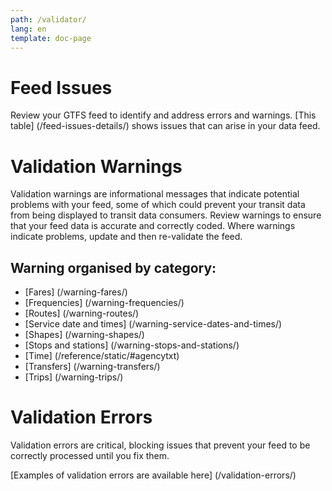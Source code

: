 ```yaml
---
path: /validator/
lang: en
template: doc-page
---
```

# Feed Issues

Review your GTFS feed to identify and address errors and warnings. [This table] (/feed-issues-details/) shows issues that can arise in your data feed.

# Validation Warnings


Validation warnings are informational messages that indicate potential problems with your feed, some of which could prevent your transit data from being displayed to transit data consumers. 
Review warnings to ensure that your feed data is accurate and correctly coded. Where warnings indicate problems, update and then re-validate the feed.

## Warning organised by category:

- [Fares] (/warning-fares/)
- [Frequencies] (/warning-frequencies/)
- [Routes] (/warning-routes/)
- [Service date and times] (/warning-service-dates-and-times/)
- [Shapes] (/warning-shapes/)
- [Stops and stations] (/warning-stops-and-stations/) 
- [Time] (/reference/static/#agencytxt)
- [Transfers] (/warning-transfers/)
- [Trips] (/warning-trips/) 

# Validation Errors

Validation errors are critical, blocking issues that prevent your feed to be correctly processed until you fix them.

[Examples of validation errors are available here] (/validation-errors/)

